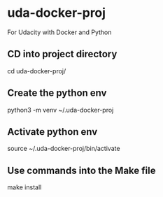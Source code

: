 # uda-docker-proj
For Udacity with Docker and Python

## CD into project directory
cd uda-docker-proj/

## Create the python env
python3 -m venv ~/.uda-docker-proj

## Activate python env
source ~/.uda-docker-proj/bin/activate

## Use commands into the Make file
make install
